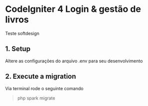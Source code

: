 # CodeIgniter 4 Login & gestão de livros
Teste softdesign
## 1. Setup
Altere as configurações do arquivo .env para seu desenvolvimento

## 2. Execute a migration
Via terminal rode o seguinte comando
> php spark migrate

